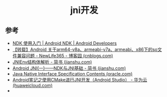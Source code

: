 <h1 align="center">jni开发</h1>







## 参考

* [NDK 使用入门  | Android NDK  | Android Developers](https://developer.android.com/ndk/guides?hl=zh-cn)
* [【转载】Android 关于arm64-v8a、armeabi-v7a、armeabi、x86下的so文件兼容问题 - NewLife365 - 博客园 (cnblogs.com)](https://www.cnblogs.com/yingsong/p/6709322.html)
* [JNIEnv结构体解析 - 简书 (jianshu.com)](https://www.jianshu.com/p/453b0463a84c?utm_campaign=maleskine&utm_content=note&utm_medium=seo_notes&utm_source=recommendation)
* [Android JNI(一)——NDK与JNI基础 - 简书 (jianshu.com)](https://www.jianshu.com/p/87ce6f565d37)
* [Java Native Interface Specification Contents (oracle.com)](https://docs.oracle.com/javase/8/docs/technotes/guides/jni/spec/jniTOC.html)
* [Android笔记之使用CMake进行JNI开发（Android Studio） - 华为云 (huaweicloud.com)](https://www.huaweicloud.com/articles/f0591e3dd7d6a8725da99cb3625bd34f.html)
* 

